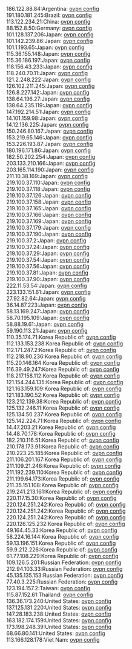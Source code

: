186.122.88.84:Argentina: [ovpn config](vpn/186_122_88_84.ovpn)  
191.180.181.245:Brazil: [ovpn config](vpn/191_180_181_245.ovpn)  
113.122.234.21:China: [ovpn config](vpn/113_122_234_21.ovpn)  
88.152.8.50:Germany: [ovpn config](vpn/88_152_8_50.ovpn)  
101.128.137.206:Japan: [ovpn config](vpn/101_128_137_206.ovpn)  
101.142.239.86:Japan: [ovpn config](vpn/101_142_239_86.ovpn)  
101.1.193.65:Japan: [ovpn config](vpn/101_1_193_65.ovpn)  
115.36.155.148:Japan: [ovpn config](vpn/115_36_155_148.ovpn)  
115.36.186.197:Japan: [ovpn config](vpn/115_36_186_197.ovpn)  
118.156.43.233:Japan: [ovpn config](vpn/118_156_43_233.ovpn)  
118.240.70.11:Japan: [ovpn config](vpn/118_240_70_11.ovpn)  
121.2.248.222:Japan: [ovpn config](vpn/121_2_248_222.ovpn)  
126.102.211.245:Japan: [ovpn config](vpn/126_102_211_245.ovpn)  
126.8.227.142:Japan: [ovpn config](vpn/126_8_227_142.ovpn)  
138.64.196.27:Japan: [ovpn config](vpn/138_64_196_27.ovpn)  
138.64.235.119:Japan: [ovpn config](vpn/138_64_235_119.ovpn)  
147.192.214.51:Japan: [ovpn config](vpn/147_192_214_51.ovpn)  
14.101.159.98:Japan: [ovpn config](vpn/14_101_159_98.ovpn)  
14.12.136.225:Japan: [ovpn config](vpn/14_12_136_225.ovpn)  
150.246.80.167:Japan: [ovpn config](vpn/150_246_80_167.ovpn)  
153.219.65.146:Japan: [ovpn config](vpn/153_219_65_146.ovpn)  
153.226.193.87:Japan: [ovpn config](vpn/153_226_193_87.ovpn)  
180.196.171.86:Japan: [ovpn config](vpn/180_196_171_86.ovpn)  
182.50.202.254:Japan: [ovpn config](vpn/182_50_202_254.ovpn)  
203.133.210.166:Japan: [ovpn config](vpn/203_133_210_166.ovpn)  
203.165.114.190:Japan: [ovpn config](vpn/203_165_114_190.ovpn)  
211.10.38.169:Japan: [ovpn config](vpn/211_10_38_169.ovpn)  
219.100.37.110:Japan: [ovpn config](vpn/219_100_37_110.ovpn)  
219.100.37.118:Japan: [ovpn config](vpn/219_100_37_118.ovpn)  
219.100.37.126:Japan: [ovpn config](vpn/219_100_37_126.ovpn)  
219.100.37.158:Japan: [ovpn config](vpn/219_100_37_158.ovpn)  
219.100.37.165:Japan: [ovpn config](vpn/219_100_37_165.ovpn)  
219.100.37.166:Japan: [ovpn config](vpn/219_100_37_166.ovpn)  
219.100.37.169:Japan: [ovpn config](vpn/219_100_37_169.ovpn)  
219.100.37.179:Japan: [ovpn config](vpn/219_100_37_179.ovpn)  
219.100.37.190:Japan: [ovpn config](vpn/219_100_37_190.ovpn)  
219.100.37.2:Japan: [ovpn config](vpn/219_100_37_2.ovpn)  
219.100.37.24:Japan: [ovpn config](vpn/219_100_37_24.ovpn)  
219.100.37.29:Japan: [ovpn config](vpn/219_100_37_29.ovpn)  
219.100.37.54:Japan: [ovpn config](vpn/219_100_37_54.ovpn)  
219.100.37.56:Japan: [ovpn config](vpn/219_100_37_56.ovpn)  
219.100.37.81:Japan: [ovpn config](vpn/219_100_37_81.ovpn)  
219.100.37.90:Japan: [ovpn config](vpn/219_100_37_90.ovpn)  
222.11.53.54:Japan: [ovpn config](vpn/222_11_53_54.ovpn)  
223.133.151.61:Japan: [ovpn config](vpn/223_133_151_61.ovpn)  
27.92.82.64:Japan: [ovpn config](vpn/27_92_82_64.ovpn)  
36.14.87.223:Japan: [ovpn config](vpn/36_14_87_223.ovpn)  
58.13.169.247:Japan: [ovpn config](vpn/58_13_169_247.ovpn)  
58.70.195.109:Japan: [ovpn config](vpn/58_70_195_109.ovpn)  
58.88.19.61:Japan: [ovpn config](vpn/58_88_19_61.ovpn)  
59.190.113.21:Japan: [ovpn config](vpn/59_190_113_21.ovpn)  
110.35.174.71:Korea Republic of: [ovpn config](vpn/110_35_174_71.ovpn)  
112.133.153.238:Korea Republic of: [ovpn config](vpn/112_133_153_238.ovpn)  
112.171.247.2:Korea Republic of: [ovpn config](vpn/112_171_247_2.ovpn)  
112.218.90.236:Korea Republic of: [ovpn config](vpn/112_218_90_236.ovpn)  
115.20.146.164:Korea Republic of: [ovpn config](vpn/115_20_146_164.ovpn)  
116.39.49.247:Korea Republic of: [ovpn config](vpn/116_39_49_247.ovpn)  
118.217.158.112:Korea Republic of: [ovpn config](vpn/118_217_158_112.ovpn)  
121.154.244.135:Korea Republic of: [ovpn config](vpn/121_154_244_135.ovpn)  
121.163.159.109:Korea Republic of: [ovpn config](vpn/121_163_159_109.ovpn)  
121.183.190.52:Korea Republic of: [ovpn config](vpn/121_183_190_52.ovpn)  
123.212.139.38:Korea Republic of: [ovpn config](vpn/123_212_139_38.ovpn)  
125.132.246.11:Korea Republic of: [ovpn config](vpn/125_132_246_11.ovpn)  
125.134.50.237:Korea Republic of: [ovpn config](vpn/125_134_50_237.ovpn)  
125.142.224.71:Korea Republic of: [ovpn config](vpn/125_142_224_71.ovpn)  
14.47.203.21:Korea Republic of: [ovpn config](vpn/14_47_203_21.ovpn)  
14.48.70.178:Korea Republic of: [ovpn config](vpn/14_48_70_178.ovpn)  
182.210.116.51:Korea Republic of: [ovpn config](vpn/182_210_116_51.ovpn)  
210.178.173.91:Korea Republic of: [ovpn config](vpn/210_178_173_91.ovpn)  
210.223.25.185:Korea Republic of: [ovpn config](vpn/210_223_25_185.ovpn)  
211.106.201.167:Korea Republic of: [ovpn config](vpn/211_106_201_167.ovpn)  
211.109.21.246:Korea Republic of: [ovpn config](vpn/211_109_21_246.ovpn)  
211.192.239.110:Korea Republic of: [ovpn config](vpn/211_192_239_110.ovpn)  
211.199.64.173:Korea Republic of: [ovpn config](vpn/211_199_64_173.ovpn)  
211.35.151.108:Korea Republic of: [ovpn config](vpn/211_35_151_108.ovpn)  
219.241.213.161:Korea Republic of: [ovpn config](vpn/219_241_213_161.ovpn)  
220.117.15.30:Korea Republic of: [ovpn config](vpn/220_117_15_30.ovpn)  
220.124.251.242:Korea Republic of: [ovpn config](vpn/220_124_251_242.ovpn)  
220.124.251.242:Korea Republic of: [ovpn config](vpn/220_124_251_242.ovpn)  
220.124.251.242:Korea Republic of: [ovpn config](vpn/220_124_251_242.ovpn)  
220.126.125.232:Korea Republic of: [ovpn config](vpn/220_126_125_232.ovpn)  
49.164.45.33:Korea Republic of: [ovpn config](vpn/49_164_45_33.ovpn)  
58.224.16.144:Korea Republic of: [ovpn config](vpn/58_224_16_144.ovpn)  
59.13.196.151:Korea Republic of: [ovpn config](vpn/59_13_196_151.ovpn)  
59.9.212.226:Korea Republic of: [ovpn config](vpn/59_9_212_226.ovpn)  
61.77.108.229:Korea Republic of: [ovpn config](vpn/61_77_108_229.ovpn)  
109.126.5.201:Russian Federation: [ovpn config](vpn/109_126_5_201.ovpn)  
212.94.103.33:Russian Federation: [ovpn config](vpn/212_94_103_33.ovpn)  
45.135.135.153:Russian Federation: [ovpn config](vpn/45_135_135_153.ovpn)  
77.40.3.225:Russian Federation: [ovpn config](vpn/77_40_3_225.ovpn)  
123.194.157.2:Taiwan: [ovpn config](vpn/123_194_157_2.ovpn)  
115.87.152.61:Thailand: [ovpn config](vpn/115_87_152_61.ovpn)  
136.36.173.240:United States: [ovpn config](vpn/136_36_173_240.ovpn)  
137.125.131.220:United States: [ovpn config](vpn/137_125_131_220.ovpn)  
147.28.183.238:United States: [ovpn config](vpn/147_28_183_238.ovpn)  
163.182.174.159:United States: [ovpn config](vpn/163_182_174_159.ovpn)  
173.198.248.39:United States: [ovpn config](vpn/173_198_248_39.ovpn)  
68.66.80.141:United States: [ovpn config](vpn/68_66_80_141.ovpn)  
113.166.128.178:Viet Nam: [ovpn config](vpn/113_166_128_178.ovpn)  
